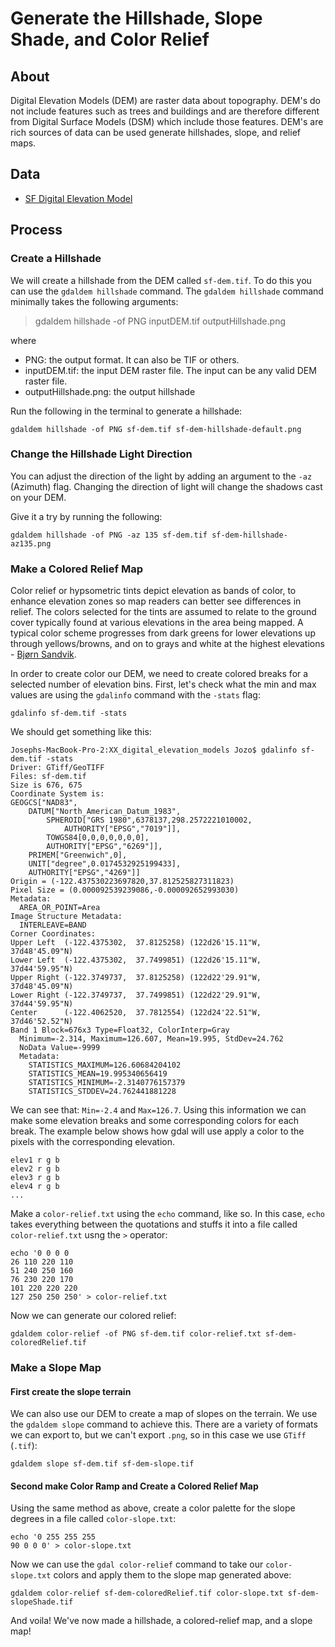 # Generate the Hillshade, Slope Shade, and Color Relief

## About 

 Digital Elevation Models (DEM) are raster data about topography. DEM's do not include features such as trees and buildings and are therefore different from Digital Surface Models (DSM) which include those features. DEM's are rich sources of data can be used generate hillshades, slope, and relief maps. 


## Data 

* [SF Digital Elevation Model](https://prd-tnm.s3.amazonaws.com/StagedProducts/Elevation/13/GridFloat/n38w123.zip)



## Process 

### Create a Hillshade

We will create a hillshade from the DEM called `sf-dem.tif`. To do this you can use the `gdaldem hillshade` command. The `gdaldem hillshade` command minimally takes the following arguments:

> gdaldem hillshade -of PNG inputDEM.tif outputHillshade.png

where

* PNG: the output format. It can also be TIF or others.
* inputDEM.tif: the input DEM raster file. The input can be any valid DEM raster file.
* outputHillshade.png: the output hillshade

Run the following in the terminal to generate a hillshade:

```
gdaldem hillshade -of PNG sf-dem.tif sf-dem-hillshade-default.png
```

### Change the Hillshade Light Direction

You can adjust the direction of the light by adding an argument to the `-az` (Azimuth) flag. Changing the direction of light will change the shadows cast on your DEM.

Give it a try by running the following:

```
gdaldem hillshade -of PNG -az 135 sf-dem.tif sf-dem-hillshade-az135.png
```

<!--
### Change the Hillshade Vertical exaggeration
You can adjust the vertical exaggeration of the hillshade by adding an argument to the `-z` (zFactor) flag. The default is 1.

```
gdaldem hillshade -of PNG -z 1.5 ned19_n39x50_w120x00_ca_nv_laketahoe_2010.img ned19_n39x50_w120x00_ca_nv_laketahoe_2010_hillshade_z1_5.png
```
-->

### Make a Colored Relief Map

Color relief or hypsometric tints depict elevation as bands of color, to enhance elevation zones so map readers can better see differences in relief. The colors selected for the tints are assumed to relate to the ground cover typically found at various elevations in the area being mapped. A typical color scheme progresses from dark greens for lower elevations up through yellows/browns, and on to grays and white at the highest elevations - [Bjørn Sandvik](http://blog.thematicmapping.org/2012/06/creating-color-relief-and-slope-shading.html). 

In order to create color our DEM, we need to create colored breaks for a selected number of elevation bins. First, let's check what the min and max values are using the `gdalinfo` command with the `-stats` flag:

```
gdalinfo sf-dem.tif -stats
```

We should get something like this:

```
Josephs-MacBook-Pro-2:XX_digital_elevation_models Jozo$ gdalinfo sf-dem.tif -stats
Driver: GTiff/GeoTIFF
Files: sf-dem.tif
Size is 676, 675
Coordinate System is:
GEOGCS["NAD83",
    DATUM["North_American_Datum_1983",
        SPHEROID["GRS 1980",6378137,298.2572221010002,
            AUTHORITY["EPSG","7019"]],
        TOWGS84[0,0,0,0,0,0,0],
        AUTHORITY["EPSG","6269"]],
    PRIMEM["Greenwich",0],
    UNIT["degree",0.0174532925199433],
    AUTHORITY["EPSG","4269"]]
Origin = (-122.437530223697820,37.812525827311823)
Pixel Size = (0.000092539239086,-0.000092652993030)
Metadata:
  AREA_OR_POINT=Area
Image Structure Metadata:
  INTERLEAVE=BAND
Corner Coordinates:
Upper Left  (-122.4375302,  37.8125258) (122d26'15.11"W, 37d48'45.09"N)
Lower Left  (-122.4375302,  37.7499851) (122d26'15.11"W, 37d44'59.95"N)
Upper Right (-122.3749737,  37.8125258) (122d22'29.91"W, 37d48'45.09"N)
Lower Right (-122.3749737,  37.7499851) (122d22'29.91"W, 37d44'59.95"N)
Center      (-122.4062520,  37.7812554) (122d24'22.51"W, 37d46'52.52"N)
Band 1 Block=676x3 Type=Float32, ColorInterp=Gray
  Minimum=-2.314, Maximum=126.607, Mean=19.995, StdDev=24.762
  NoData Value=-9999
  Metadata:
    STATISTICS_MAXIMUM=126.60684204102
    STATISTICS_MEAN=19.995340656419
    STATISTICS_MINIMUM=-2.3140776157379
    STATISTICS_STDDEV=24.762441881228
```

We can see that: `Min=-2.4` and `Max=126.7`. Using this information we can make some elevation breaks and some corresponding colors for each break. The example below shows how gdal will use apply a color to the pixels with the corresponding elevation.

```
elev1 r g b
elev2 r g b
elev3 r g b
elev4 r g b
...
```

Make a `color-relief.txt` using the `echo` command, like so. In this case, `echo` takes everything between the quotations and stuffs it into a file called `color-relief.txt` usng the `>` operator:

```
echo '0 0 0 0
26 110 220 110
51 240 250 160
76 230 220 170
101 220 220 220
127 250 250 250' > color-relief.txt
```

Now we can generate our colored relief:

```
gdaldem color-relief -of PNG sf-dem.tif color-relief.txt sf-dem-coloredRelief.tif
```

### Make a Slope Map

#### First create the slope terrain
We can also use our DEM to create a map of slopes on the terrain. We use the `gdaldem slope` command to achieve this. There are a variety of formats we can export to, but we can't export `.png`, so in this case we use `GTiff` (`.tif`):

```
gdaldem slope sf-dem.tif sf-dem-slope.tif
```

#### Second make Color Ramp and Create a Colored Relief Map

Using the same method as above, create a color palette for the slope degrees in a file called `color-slope.txt`:

```
echo '0 255 255 255
90 0 0 0' > color-slope.txt
```

Now we can use the `gdal color-relief` command to take our `color-slope.txt` colors and apply them to the slope map generated above:

```
gdaldem color-relief sf-dem-coloredRelief.tif color-slope.txt sf-dem-slopeShade.tif
```

And voila! We've now made a hillshade, a colored-relief map, and a slope map!

